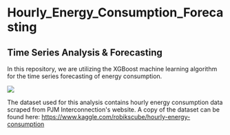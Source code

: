 # Hourly_Energy_Consumption_Forecasting
## Time Series Analysis & Forecasting

In this repository, we are utilizing the XGBoost machine learning algorithm for the time series forecasting of energy consumption.

![](https://res.cloudinary.com/monday-blogs/w_768,h_384,c_fit/fl_lossy,f_auto,q_auto/wp-blog/2021/05/sales-forecasting-software.jpg)

The dataset used for this analysis contains hourly energy consumption data scraped from PJM Interconnection's website. A copy of the dataset can be found here:  https://www.kaggle.com/robikscube/hourly-energy-consumption
